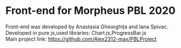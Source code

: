 # Front-end for Morpheus PBL 2020
Front-end was developed by Anastasia Gheorghița and Iana Spivac.\
Developed in pure js,used libraries: Chart.js,ProgressBar.js\
Main project link:
https://github.com/Alex2312-max/PBLProject

